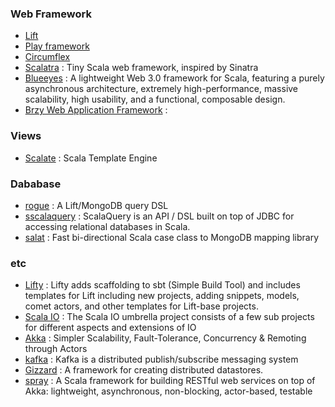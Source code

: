 ### Web Framework
- [Lift](http://liftweb.net/)
- [Play framework](http://www.playframework.org/)
- [Circumflex](http://circumflex.ru/index.html)
- [Scalatra](https://github.com/scalatra/scalatra) : Tiny Scala web framework, inspired by Sinatra 
- [Blueeyes](https://github.com/jdegoes/blueeyes) : A lightweight Web 3.0 framework for Scala, featuring a purely asynchronous architecture, extremely high-performance, massive scalability, high usability, and a functional, composable design.
- [Brzy Web Application Framework](http://brzy.org/) : 

### Views
- [Scalate](http://scalate.fusesource.org/) : Scala Template Engine

### Dababase
- [rogue](https://github.com/foursquare/rogue) : A Lift/MongoDB query DSL
- [sscalaquery](http://scalaquery.org/) : ScalaQuery is an API / DSL built on top of JDBC for accessing relational databases in Scala.
- [salat](https://github.com/novus/salat) : Fast bi-directional Scala case class to MongoDB mapping library 

### etc
- [Lifty](http://lifty.github.com/) : Lifty adds scaffolding to sbt (Simple Build Tool) and includes templates for Lift including new projects, adding snippets, models, comet actors, and other templates for Lift-base projects.
- [Scala IO](http://jesseeichar.github.com/scala-io/) : The Scala IO umbrella project consists of a few sub projects for different aspects and extensions of IO
- [Akka](http://akka.io/) : Simpler Scalability, Fault-Tolerance, Concurrency & Remoting through Actors
- [kafka](http://sna-projects.com/kafka/) : Kafka is a distributed publish/subscribe messaging system
- [Gizzard](https://github.com/twitter/gizzard) : A framework for creating distributed datastores.
- [spray](https://github.com/spray/spray) : A Scala framework for building RESTful web services on top of Akka: lightweight, asynchronous, non-blocking, actor-based, testable